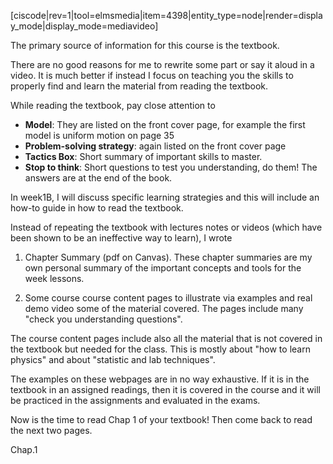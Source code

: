[ciscode|rev=1|tool=elmsmedia|item=4398|entity_type=node|render=display_mode|display_mode=mediavideo]

The primary source of information for this course is the textbook. 

There are no good reasons for me to rewrite some part or say it aloud in a video. It is much better if instead I focus on teaching you the skills to properly find and learn the material from reading the textbook.

While reading the textbook, pay close attention to 

* **Model**: They are listed on the front cover page, for example the first model is uniform motion on page 35
* **Problem-solving strategy**: again listed on the front cover page
* **Tactics Box**: Short summary of important skills to master.  
* **Stop to think**: Short questions to test you understanding, do them! The answers are at the end of the book. 

In week1B, I will discuss specific learning strategies and this will include an how-to guide in how to read the textbook. 

Instead of repeating the textbook with lectures notes or videos (which have been shown to be an ineffective way to learn), I wrote

1. Chapter Summary (pdf on Canvas). These chapter summaries are my own personal summary of the important concepts and tools for the week lessons.

2. Some course course content pages to illustrate via examples and real demo video some of the material covered. The pages include many "check you understanding questions". 

The course content pages include also all the material that is not covered in the textbook but needed for the class. This is mostly about "how to learn physics" and about "statistic and lab techniques". 

<lrndesign-sidenote label="Instructor Note" icon="bookmark" bg-color="#c2e5f2">
The examples on these webpages are in no way exhaustive. If it is in the textbook in an assigned readings, then it is covered in the course and it will be practiced in the assignments and evaluated in the exams.
</lrndesign-sidenote> 

Now is the time to read Chap 1 of your textbook! Then come back to read the next two pages. 

<stop-note>
    <span slot="message">Chap.1</span>
</stop-note>